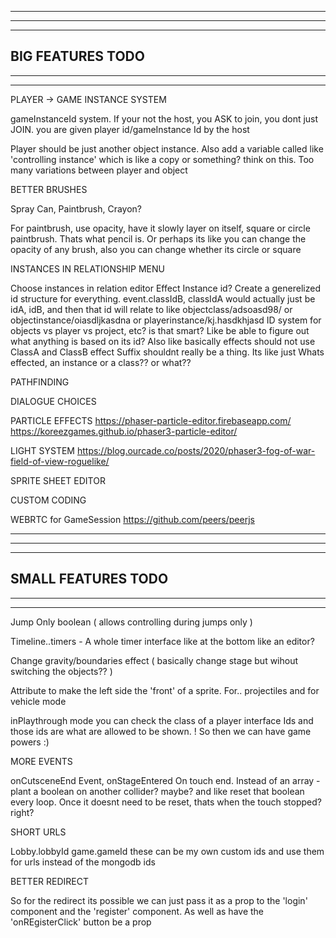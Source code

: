 --------------------------------------------------------------------------------------
--------------------------------------------------------------------------------------
--------------------------------------------------------------------------------------
BIG FEATURES TODO
--------------------------------------------------------------------------------------
--------------------------------------------------------------------------------------
--------------------------------------------------------------------------------------

PLAYER -> GAME INSTANCE SYSTEM

gameInstanceId system. If your not the host, you ASK to join, you dont just JOIN. you are given player id/gameInstance Id by the host

Player should be just another object instance. Also add a variable called like 'controlling instance' which is like a copy or something? think on this. Too many variations between player and object

BETTER BRUSHES

Spray Can, Paintbrush, Crayon?

For paintbrush, use opacity, have it slowly layer on itself, square or circle paintbrush. Thats what pencil is. Or perhaps its like you can change the opacity of any brush, also you can change whether its circle or square

INSTANCES IN RELATIONSHIP MENU

Choose instances in relation editor
Effect Instance id? Create a generelized id structure for everything.
  event.classIdB, classIdA would actually just be idA, idB, and then that id will relate to like objectclass/adsoasd98/ or objectinstance/oiasdljkasdna or playerinstance/kj.hasdkhjasd
  ID system for objects vs player vs project, etc? is that smart? Like be able to figure out what anything is based on its id?
Also like basically effects should not use ClassA and ClassB
effect Suffix shouldnt really be a thing. Its like just Whats effected, an instance or a class?? or what??

PATHFINDING

DIALOGUE CHOICES

PARTICLE EFFECTS
https://phaser-particle-editor.firebaseapp.com/
https://koreezgames.github.io/phaser3-particle-editor/

LIGHT SYSTEM
https://blog.ourcade.co/posts/2020/phaser3-fog-of-war-field-of-view-roguelike/

SPRITE SHEET EDITOR

CUSTOM CODING

WEBRTC for GameSession
https://github.com/peers/peerjs

--------------------------------------------------------------------------------------
--------------------------------------------------------------------------------------
--------------------------------------------------------------------------------------
SMALL FEATURES TODO
--------------------------------------------------------------------------------------
--------------------------------------------------------------------------------------
--------------------------------------------------------------------------------------

Jump Only boolean ( allows controlling during jumps only )

Timeline..timers - A whole timer interface like at the bottom like an editor?

Change gravity/boundaries effect ( basically change stage but wihout switching the objects?? )

Attribute to make the left side the 'front' of a sprite. For.. projectiles and for vehicle mode

inPlaythrough mode you can check the class of a player interface Ids and those ids are what are allowed to be shown. ! So then we can have game powers :)

MORE EVENTS

onCutsceneEnd Event, onStageEntered
On touch end. Instead of an array - plant a boolean on another collider? maybe? and like reset that boolean every loop. Once it doesnt need to be reset, thats when the touch stopped? right?

SHORT URLS

Lobby.lobbyId
game.gameId 
these can be my own custom ids and use them for urls instead of the mongodb ids

BETTER REDIRECT

So for the redirect its possible we can just pass it as a prop to the 'login' component and the 'register' component. As well as have the 'onREgisterClick' button be a prop
